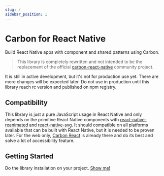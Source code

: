 ```yaml
---
slug: /
sidebar_position: 1
---
```


# Carbon for React Native
Build React Native apps with component and shared patterns using Carbon.
> This library is completely rewritten and not intended to be the replacement of the official [carbon-react-native](https://github.com/carbon-design-system/carbon-react-native) community project.

It is still in active development, but it's not for production use yet. There are more changes will be expected later. Do not use in production until this library reach rc version and published on npm registry.

## Compatibility
This library is just a pure JavaScript usage in React Native and only depends on the primitive React Native components with [react-native-reanimated](https://github.com/software-mansion/react-native-reanimated) and [react-native-svg](https://github.com/software-mansion/react-native-svg). It should compatible on all platforms available that can be built with React Native, but it is needed to be proven later. For the web only, [Carbon React](https://react.carbondesignsystem.com) is already there and do its best and solve a lot of accessibility feature.

## Getting Started
Do the library installation on your project. [Show me!](/installation)